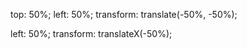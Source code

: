 top: 50%;
left: 50%;
transform: translate(-50%, -50%);







left: 50%;
transform: translateX(-50%);